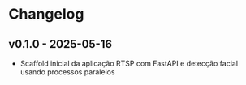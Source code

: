 # Changelog

## v0.1.0 - 2025-05-16

- Scaffold inicial da aplicação RTSP com FastAPI e detecção facial usando processos paralelos 
